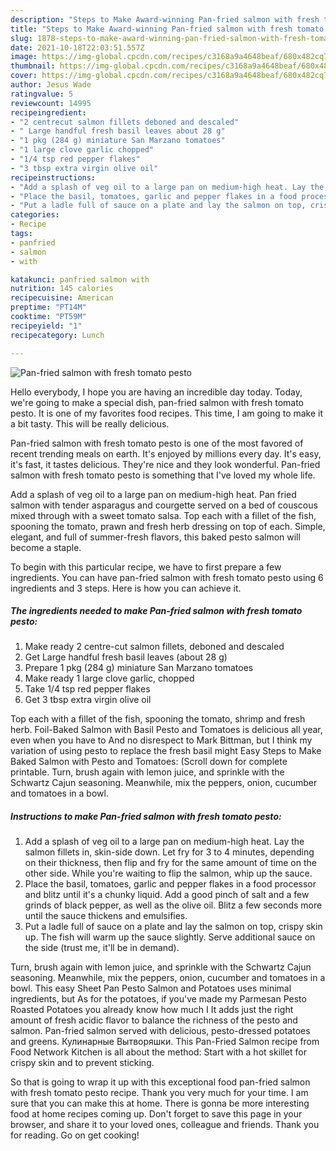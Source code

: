 ```yaml
---
description: "Steps to Make Award-winning Pan-fried salmon with fresh tomato pesto"
title: "Steps to Make Award-winning Pan-fried salmon with fresh tomato pesto"
slug: 1878-steps-to-make-award-winning-pan-fried-salmon-with-fresh-tomato-pesto
date: 2021-10-18T22:03:51.557Z
image: https://img-global.cpcdn.com/recipes/c3168a9a4648beaf/680x482cq70/pan-fried-salmon-with-fresh-tomato-pesto-recipe-main-photo.jpg
thumbnail: https://img-global.cpcdn.com/recipes/c3168a9a4648beaf/680x482cq70/pan-fried-salmon-with-fresh-tomato-pesto-recipe-main-photo.jpg
cover: https://img-global.cpcdn.com/recipes/c3168a9a4648beaf/680x482cq70/pan-fried-salmon-with-fresh-tomato-pesto-recipe-main-photo.jpg
author: Jesus Wade
ratingvalue: 5
reviewcount: 14995
recipeingredient:
- "2 centrecut salmon fillets deboned and descaled"
- " Large handful fresh basil leaves about 28 g"
- "1 pkg (284 g) miniature San Marzano tomatoes"
- "1 large clove garlic chopped"
- "1/4 tsp red pepper flakes"
- "3 tbsp extra virgin olive oil"
recipeinstructions:
- "Add a splash of veg oil to a large pan on medium-high heat. Lay the salmon fillets in, skin-side down. Let fry for 3 to 4 minutes, depending on their thickness, then flip and fry for the same amount of time on the other side. While you&#39;re waiting to flip the salmon, whip up the sauce."
- "Place the basil, tomatoes, garlic and pepper flakes in a food processor and blitz until it&#39;s a chunky liquid. Add a good pinch of salt and a few grinds of black pepper, as well as the olive oil. Blitz a few seconds more until the sauce thickens and emulsifies."
- "Put a ladle full of sauce on a plate and lay the salmon on top, crispy skin up. The fish will warm up the sauce slightly. Serve additional sauce on the side (trust me, it&#39;ll be in demand)."
categories:
- Recipe
tags:
- panfried
- salmon
- with

katakunci: panfried salmon with 
nutrition: 145 calories
recipecuisine: American
preptime: "PT14M"
cooktime: "PT59M"
recipeyield: "1"
recipecategory: Lunch

---
```



![Pan-fried salmon with fresh tomato pesto](https://img-global.cpcdn.com/recipes/c3168a9a4648beaf/680x482cq70/pan-fried-salmon-with-fresh-tomato-pesto-recipe-main-photo.jpg)

Hello everybody, I hope you are having an incredible day today. Today, we're going to make a special dish, pan-fried salmon with fresh tomato pesto. It is one of my favorites food recipes. This time, I am going to make it a bit tasty. This will be really delicious.

Pan-fried salmon with fresh tomato pesto is one of the most favored of recent trending meals on earth. It's enjoyed by millions every day. It's easy, it's fast, it tastes delicious. They're nice and they look wonderful. Pan-fried salmon with fresh tomato pesto is something that I've loved my whole life.

Add a splash of veg oil to a large pan on medium-high heat. Pan fried salmon with tender asparagus and courgette served on a bed of couscous mixed through with a sweet tomato salsa. Top each with a fillet of the fish, spooning the tomato, prawn and fresh herb dressing on top of each. Simple, elegant, and full of summer-fresh flavors, this baked pesto salmon will become a staple.


To begin with this particular recipe, we have to first prepare a few ingredients. You can have pan-fried salmon with fresh tomato pesto using 6 ingredients and 3 steps. Here is how you can achieve it.

<!--inarticleads1-->

##### The ingredients needed to make Pan-fried salmon with fresh tomato pesto:

1. Make ready 2 centre-cut salmon fillets, deboned and descaled
1. Get  Large handful fresh basil leaves (about 28 g)
1. Prepare 1 pkg (284 g) miniature San Marzano tomatoes
1. Make ready 1 large clove garlic, chopped
1. Take 1/4 tsp red pepper flakes
1. Get 3 tbsp extra virgin olive oil


Top each with a fillet of the fish, spooning the tomato, shrimp and fresh herb. Foil-Baked Salmon with Basil Pesto and Tomatoes is delicious all year, even when you have to And no disrespect to Mark Bittman, but I think my variation of using pesto to replace the fresh basil might Easy Steps to Make Baked Salmon with Pesto and Tomatoes: (Scroll down for complete printable. Turn, brush again with lemon juice, and sprinkle with the Schwartz Cajun seasoning. Meanwhile, mix the peppers, onion, cucumber and tomatoes in a bowl. 

<!--inarticleads2-->

##### Instructions to make Pan-fried salmon with fresh tomato pesto:

1. Add a splash of veg oil to a large pan on medium-high heat. Lay the salmon fillets in, skin-side down. Let fry for 3 to 4 minutes, depending on their thickness, then flip and fry for the same amount of time on the other side. While you&#39;re waiting to flip the salmon, whip up the sauce.
1. Place the basil, tomatoes, garlic and pepper flakes in a food processor and blitz until it&#39;s a chunky liquid. Add a good pinch of salt and a few grinds of black pepper, as well as the olive oil. Blitz a few seconds more until the sauce thickens and emulsifies.
1. Put a ladle full of sauce on a plate and lay the salmon on top, crispy skin up. The fish will warm up the sauce slightly. Serve additional sauce on the side (trust me, it&#39;ll be in demand).


Turn, brush again with lemon juice, and sprinkle with the Schwartz Cajun seasoning. Meanwhile, mix the peppers, onion, cucumber and tomatoes in a bowl. This easy Sheet Pan Pesto Salmon and Potatoes uses minimal ingredients, but As for the potatoes, if you&#39;ve made my Parmesan Pesto Roasted Potatoes you already know how much I It adds just the right amount of fresh acidic flavor to balance the richness of the pesto and salmon. Pan-fried salmon served with delicious, pesto-dressed potatoes and greens. Кулинарные Вытворяшки. This Pan-Fried Salmon recipe from Food Network Kitchen is all about the method: Start with a hot skillet for crispy skin and to prevent sticking. 

So that is going to wrap it up with this exceptional food pan-fried salmon with fresh tomato pesto recipe. Thank you very much for your time. I am sure that you can make this at home. There is gonna be more interesting food at home recipes coming up. Don't forget to save this page in your browser, and share it to your loved ones, colleague and friends. Thank you for reading. Go on get cooking!
